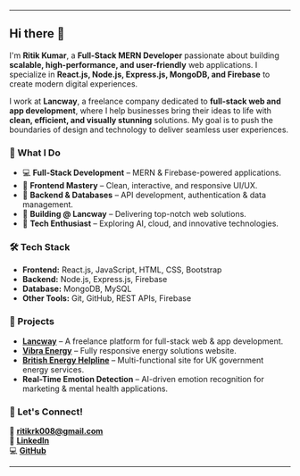 
---

## Hi there 👋  

I'm **Ritik Kumar**, a **Full-Stack MERN Developer** passionate about building **scalable, high-performance, and user-friendly** web applications. I specialize in **React.js, Node.js, Express.js, MongoDB, and Firebase** to create modern digital experiences.  

I work at **Lancway**, a freelance company dedicated to **full-stack web and app development**, where I help businesses bring their ideas to life with **clean, efficient, and visually stunning** solutions. My goal is to push the boundaries of design and technology to deliver seamless user experiences.  

### 🚀 What I Do  
- 💻 **Full-Stack Development** – MERN & Firebase-powered applications.  
- 🎨 **Frontend Mastery** – Clean, interactive, and responsive UI/UX.  
- 🔗 **Backend & Databases** – API development, authentication & data management.  
- 🚀 **Building @ Lancway** – Delivering top-notch web solutions.  
- 📱 **Tech Enthusiast** – Exploring AI, cloud, and innovative technologies.  

### 🛠️ Tech Stack  
- **Frontend:** React.js, JavaScript, HTML, CSS, Bootstrap  
- **Backend:** Node.js, Express.js, Firebase  
- **Database:** MongoDB, MySQL  
- **Other Tools:** Git, GitHub, REST APIs, Firebase  

### 🌟 Projects  
- **[Lancway](https://lancway.com/)** – A freelance platform for full-stack web & app development.  
- **[Vibra Energy](https://vibraenergy.co.uk/)** – Fully responsive energy solutions website.  
- **[British Energy Helpline](https://www.britishenergyhelpline.org.uk/)** – Multi-functional site for UK government energy services.  
- **Real-Time Emotion Detection** – AI-driven emotion recognition for marketing & mental health applications.  

### 📌 Let's Connect!  
📧 **[ritikrk008@gmail.com](mailto:ritikrk008@gmail.com)**  
🔗 **[LinkedIn](https://linkedin.com/in/ritik-kumar-34ab70218)**  
💻 **[GitHub](https://github.com/RitikRK96)**  

---

